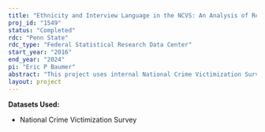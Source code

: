 ```yaml
---
title: "Ethnicity and Interview Language in the NCVS: An Analysis of Response Patterns, Data Quality, and Experiences with Crime"
proj_id: "1549"
status: "Completed"
rdc: "Penn State"
rdc_type: "Federal Statistical Research Data Center"
start_year: "2016"
end_year: "2024"
pi: "Eric P Baumer"
abstract: "This project uses internal National Crime Victimization Survey (NCVS) data from 1996-2014 that include geographic codes (i.e., zip codes, census tracts, and counties), along with NCVS language files from 2007-2014 that include the interview language for respondents. While the publicly-available NCVS data provide a rich set of indicators, including the racial and ethnic identity of respondents in some detail, no additional items are available that might further illuminate potentially important nuances in experiences with crime or the police among ethnic minorities who differ on levels of acculturation to American society. Linking these data to the core internal NCVS files would yield valuable insights, both for the nature and quality of data collected in non-English interviews, and for scientific understanding of how language proficiency may shape victimization risk and decisions to notify the police. "
layout: project
---
```


**Datasets Used:**

  - National Crime Victimization Survey 

